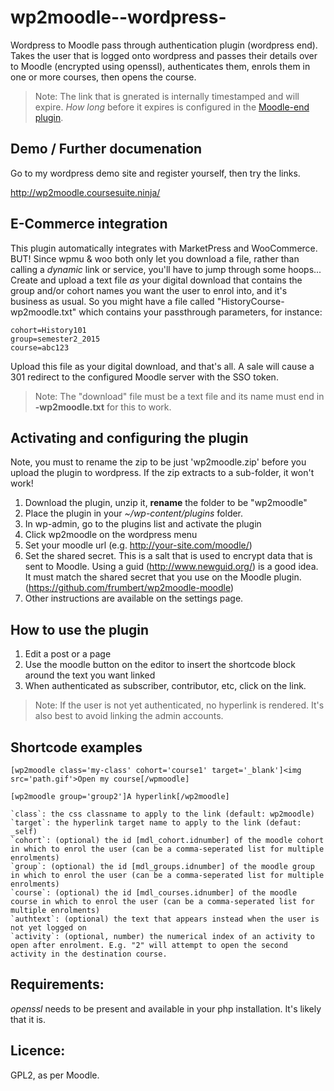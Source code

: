 wp2moodle--wordpress-
=====================

Wordpress to Moodle pass through authentication plugin (wordpress end). Takes the user that is logged onto wordpress and passes their details over to Moodle (encrypted using openssl), authenticates them, enrols them in one or more courses, then opens the course.

> Note: The link that is gnerated is internally timestamped and will expire. *How long* before it expires is configured in the  [Moodle-end plugin](https://github.com/frumbert/wp2moodle-moodle).

Demo / Further documenation
---------------------------
Go to my wordpress demo site and register yourself, then try the links.

http://wp2moodle.coursesuite.ninja/

E-Commerce integration
----------------------
This plugin automatically integrates with MarketPress and WooCommerce. BUT! Since wpmu & woo both only let you download a file, rather than calling a *dynamic* link or service, you'll have to jump through some hoops... Create and upload a text file *as* your digital download that contains the group and/or cohort names you want the user to enrol into, and it's business as usual. So you might have a file called "HistoryCourse-wp2moodle.txt" which contains your passthrough parameters, for instance:

    cohort=History101
    group=semester2_2015
    course=abc123

Upload this file as your digital download, and that's all. A sale will cause a 301 redirect to the configured Moodle server with the SSO token.

> Note: The "download" file must be a text file and its name must end in **-wp2moodle.txt** for this to work.

Activating and configuring the plugin
-------------------------------
Note, you must to rename the zip to be just 'wp2moodle.zip' before you upload the plugin to wordpress. If the zip extracts to a sub-folder, it won't work!

1. Download the plugin, unzip it, **rename** the folder to be "wp2moodle"
2. Place the plugin in your *~/wp-content/plugins* folder.
3. In wp-admin, go to the plugins list and activate the plugin
4. Click wp2moodle on the wordpress menu
5. Set your moodle url (e.g. http://your-site.com/moodle/)
6. Set the shared secret. This is a salt that is used to encrypt data that is sent to Moodle. Using a guid (http://www.newguid.org/) is a good idea. It must match the shared secret that you use on the Moodle plugin. (https://github.com/frumbert/wp2moodle-moodle)
7. Other instructions are available on the settings page.

How to use the plugin
------------------
1. Edit a post or a page
2. Use the moodle button on the editor to insert the shortcode block around the text you want linked
3. When authenticated as subscriber, contributor, etc, click on the link.

> Note: If the user is not yet authenticated, no hyperlink is rendered. It's also best to avoid linking the admin accounts.

Shortcode examples
------------------

`[wp2moodle class='my-class' cohort='course1' target='_blank']<img src='path.gif'>Open my course[/wpmoodle]`

`[wp2moodle group='group2']A hyperlink[/wp2moodle]`

    `class`: the css classname to apply to the link (default: wp2moodle)
    `target`: the hyperlink target name to apply to the link (defaut: _self)
    `cohort`: (optional) the id [mdl_cohort.idnumber] of the moodle cohort in which to enrol the user (can be a comma-seperated list for multiple enrolments)
    `group`: (optional) the id [mdl_groups.idnumber] of the moodle group in which to enrol the user (can be a comma-seperated list for multiple enrolments)
    `course`: (optional) the id [mdl_courses.idnumber] of the moodle course in which to enrol the user (can be a comma-seperated list for multiple enrolments)
    `authtext`: (optional) the text that appears instead when the user is not yet logged on
    `activity`: (optional, number) the numerical index of an activity to open after enrolment. E.g. "2" will attempt to open the second activity in the destination course.

Requirements:
-------------
*openssl* needs to be present and available in your php installation. It's likely that it is.

Licence:
--------
GPL2, as per Moodle.
